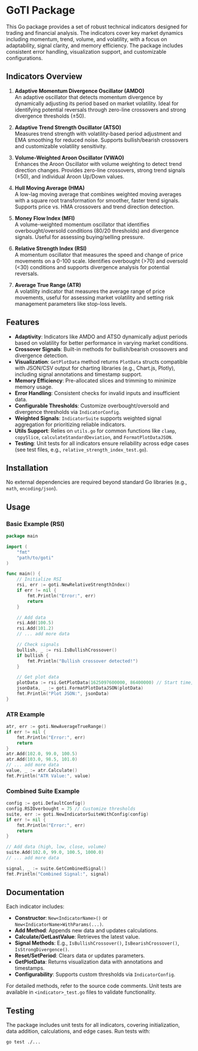 # GoTI Package

This Go package provides a set of robust technical indicators designed for trading and financial analysis. The indicators cover key market dynamics including momentum, trend, volume, and volatility, with a focus on adaptability, signal clarity, and memory efficiency. The package includes consistent error handling, visualization support, and customizable configurations.

## Indicators Overview

1. **Adaptive Momentum Divergence Oscillator (AMDO)**  
   An adaptive oscillator that detects momentum divergence by dynamically adjusting its period based on market volatility. Ideal for identifying potential reversals through zero-line crossovers and strong divergence thresholds (±50).

2. **Adaptive Trend Strength Oscillator (ATSO)**  
   Measures trend strength with volatility-based period adjustment and EMA smoothing for reduced noise. Supports bullish/bearish crossovers and customizable volatility sensitivity.

3. **Volume-Weighted Aroon Oscillator (VWAO)**  
   Enhances the Aroon Oscillator with volume weighting to detect trend direction changes. Provides zero-line crossovers, strong trend signals (±50), and individual Aroon Up/Down values.

4. **Hull Moving Average (HMA)**  
   A low-lag moving average that combines weighted moving averages with a square root transformation for smoother, faster trend signals. Supports price vs. HMA crossovers and trend direction detection.

5. **Money Flow Index (MFI)**  
   A volume-weighted momentum oscillator that identifies overbought/oversold conditions (80/20 thresholds) and divergence signals. Useful for assessing buying/selling pressure.

6. **Relative Strength Index (RSI)**  
   A momentum oscillator that measures the speed and change of price movements on a 0-100 scale. Identifies overbought (>70) and oversold (<30) conditions and supports divergence analysis for potential reversals.

7. **Average True Range (ATR)**  
   A volatility indicator that measures the average range of price movements, useful for assessing market volatility and setting risk management parameters like stop-loss levels.

## Features

- **Adaptivity**: Indicators like AMDO and ATSO dynamically adjust periods based on volatility for better performance in varying market conditions.
- **Crossover Signals**: Built-in methods for bullish/bearish crossovers and divergence detection.
- **Visualization**: `GetPlotData` method returns `PlotData` structs compatible with JSON/CSV output for charting libraries (e.g., Chart.js, Plotly), including signal annotations and timestamp support.
- **Memory Efficiency**: Pre-allocated slices and trimming to minimize memory usage.
- **Error Handling**: Consistent checks for invalid inputs and insufficient data.
- **Configurable Thresholds**: Customize overbought/oversold and divergence thresholds via `IndicatorConfig`.
- **Weighted Signals**: `IndicatorSuite` supports weighted signal aggregation for prioritizing reliable indicators.
- **Utils Support**: Relies on `utils.go` for common functions like `clamp`, `copySlice`, `calculateStandardDeviation`, and `FormatPlotDataJSON`.
- **Testing**: Unit tests for all indicators ensure reliability across edge cases (see test files, e.g., `relative_strength_index_test.go`).

## Installation

No external dependencies are required beyond standard Go libraries (e.g., `math`, `encoding/json`).

## Usage

### Basic Example (RSI)
```go
package main

import (
	"fmt"
	"path/to/goti"
)

func main() {
	// Initialize RSI
	rsi, err := goti.NewRelativeStrengthIndex()
	if err != nil {
		fmt.Println("Error:", err)
		return
	}

	// Add data
	rsi.Add(100.5)
	rsi.Add(101.2)
	// ... add more data

	// Check signals
	bullish, _ := rsi.IsBullishCrossover()
	if bullish {
		fmt.Println("Bullish crossover detected!")
	}

	// Get plot data
	plotData := rsi.GetPlotData(1625097600000, 86400000) // Start time, daily interval
	jsonData, _ := goti.FormatPlotDataJSON(plotData)
	fmt.Println("Plot JSON:", jsonData)
}
```

### ATR Example
```go
atr, err := goti.NewAverageTrueRange()
if err != nil {
	fmt.Println("Error:", err)
	return
}
atr.Add(102.0, 99.0, 100.5)
atr.Add(103.0, 98.5, 101.0)
// ... add more data
value, _ := atr.Calculate()
fmt.Println("ATR Value:", value)
```

### Combined Suite Example
```go
config := goti.DefaultConfig()
config.RSIOverbought = 75 // Customize thresholds
suite, err := goti.NewIndicatorSuiteWithConfig(config)
if err != nil {
	fmt.Println("Error:", err)
	return
}

// Add data (high, low, close, volume)
suite.Add(102.0, 99.0, 100.5, 1000.0)
// ... add more data

signal, _ := suite.GetCombinedSignal()
fmt.Println("Combined Signal:", signal)
```

## Documentation

Each indicator includes:

- **Constructor**: `New<IndicatorName>()` or `New<IndicatorName>WithParams(...)`.
- **Add Method**: Appends new data and updates calculations.
- **Calculate/GetLastValue**: Retrieves the latest value.
- **Signal Methods**: E.g., `IsBullishCrossover()`, `IsBearishCrossover()`, `IsStrongDivergence()`.
- **Reset/SetPeriod**: Clears data or updates parameters.
- **GetPlotData**: Returns visualization data with annotations and timestamps.
- **Configurability**: Supports custom thresholds via `IndicatorConfig`.

For detailed methods, refer to the source code comments. Unit tests are available in `<indicator>_test.go` files to validate functionality.

## Testing

The package includes unit tests for all indicators, covering initialization, data addition, calculations, and edge cases. Run tests with:
```bash
go test ./...
```
